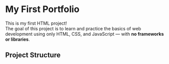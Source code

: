 # My First Portfolio

This is my first HTML project!  
The goal of this project is to learn and practice the basics of web development using only HTML, CSS, and JavaScript — with **no frameworks or libraries**.

## Project Structure

